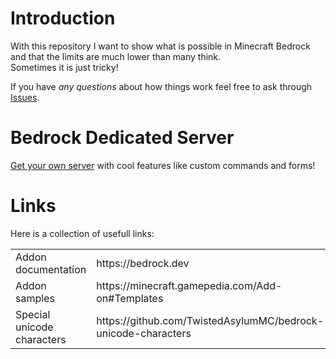 # Introduction
With this repository I want to show what is possible in Minecraft Bedrock and that the limits are much lower than many think.   
Sometimes it is just tricky!   
   
If you have <i>any questions</i> about how things work feel free to ask through <a href="https://github.com/ShortDevelopment/Minecraft-Bedrock/issues">Issues</a>.

# Bedrock Dedicated Server
<a href="/Server/README.md">Get your own server</a> with cool features like custom commands and forms!

# Links
Here is a collection of usefull links:

<table>
   <tr>
      <td>Addon documentation</td>
      <td>https://bedrock.dev</td>   
   </tr>
   <tr>
      <td>Addon samples</td>
      <td>https://minecraft.gamepedia.com/Add-on#Templates</td>   
   </tr>
   <tr>
      <td>Special unicode characters</td>
      <td>https://github.com/TwistedAsylumMC/bedrock-unicode-characters</td>   
   </tr>
</table>
